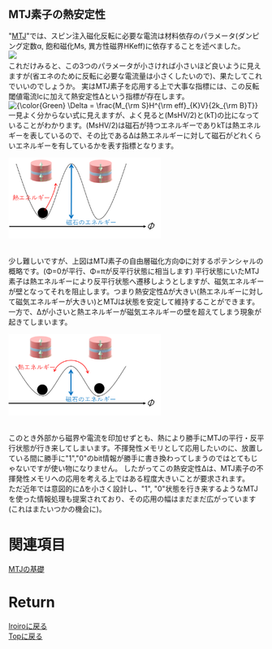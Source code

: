 ## MTJ素子の熱安定性

"[MTJ](./mtj.md)"では、スピン注入磁化反転に必要な電流は材料依存のパラメータ(ダンピング定数α, 飽和磁化Ms, 異方性磁界HKeff)に依存することを述べました。<br>
<img src="https://latex.codecogs.com/gif.latex?\bg_black&space;\fn_cs&space;{\color{Green}&space;I_{\rm&space;C0}=\alpha\frac{\gamma&space;e}{\mu&space;_{\rm&space;B}g(\theta)}M_{\rm&space;S}(H^{\rm&space;eff}_K&space;\pm&space;H_{\rm&space;str})tS}"><br> 
これだけみると、この3つのパラメータが小さければ小さいほど良いように見えますが(省エネのために反転に必要な電流量は小さくしたいので)、果たしてこれでいいのでしょうか。
実はMTJ素子を応用する上で大事な指標には、この反転閾値電流Icに加えて熱安定性Δという指標が存在します。<br>
<img src="https://latex.codecogs.com/gif.latex?\bg_black&space;\fn_cs&space;{\color{Green}&space;\Delta&space;=&space;\frac{M_{\rm&space;S}H^{\rm&space;eff}_{K}V}{2k_{\rm&space;B}T}}" title="{\color{Green} \Delta = \frac{M_{\rm S}H^{\rm eff}_{K}V}{2k_{\rm B}T}}" /><br>
一見よく分からない式に見えますが、よく見ると(MsHV/2)と(kT)の比になっていることがわかります。(MsHV/2)は磁石が持つエネルギーでありkTは熱エネルギーを表しているので、その比であるΔは熱エネルギーに対して磁石がどれくらいエネルギーを有しているかを表す指標となります。<br>

<p>
<img src="./potential1.png" width="300px" title="pote1"><br>
</p>
<br>
少し難しいですが、上図はMTJ素子の自由層磁化方向Φに対するポテンシャルの概略です。(Φ=0が平行、Φ=πが反平行状態に相当します)
平行状態にいたMTJ素子は熱エネルギーにより反平行状態へ遷移しようとしますが、磁気エネルギーが壁となってそれを阻止します。つまり熱安定性Δが大きい(熱エネルギーに対して磁気エネルギーが大きい)とMTJは状態を安定して維持することができます。
一方で、Δが小さいと熱エネルギーが磁気エネルギーの壁を超えてしまう現象が起きてしまいます。<br>
<p>
<img src="./potential2.png" width="300px" title="pote2"><br>
</p>
<br>
このとき外部から磁界や電流を印加せずとも、熱により勝手にMTJの平行・反平行状態が行き来してしまいます。不揮発性メモリとして応用したいのに、放置している間に勝手に"1","0"のbit情報が勝手に書き換わってしまうのではとてもじゃないですが使い物になりません。
したがってこの熱安定性Δは、MTJ素子の不揮発性メモリへの応用を考える上ではある程度大きいことが要求されます。<br>
ただ近年では意図的にΔを小さく設計し、"1", "0"状態を行き来するようなMTJを使った情報処理も提案されており、その応用の幅はまだまだ広がっています(これはまたいつかの機会に)。

# 関連項目
[MTJの基礎](./mtj.md)<br>

# Return
[Iroiroに戻る](../iroiro.md)<br>
[Topに戻る](https://motoyashinozaki.github.io/minidora/)